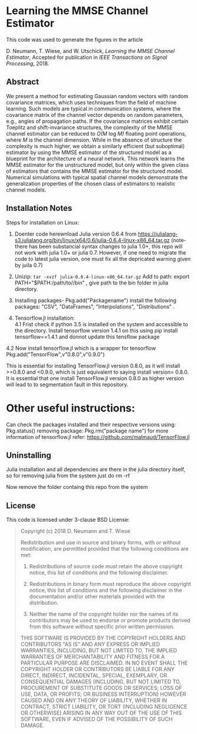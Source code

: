 # Learning the MMSE Channel Estimator

This code was used to generate the figures in the article

D. Neumann, T. Wiese, and W. Utschick, _Learning the MMSE Channel Estimator_, Accepted for publication in _IEEE Transactions on Signal Processing_, 2018.

## Abstract
We present a method for estimating Gaussian random vectors with random covariance matrices, which uses techniques from the field of machine learning.
Such models are typical in communication systems, where the covariance matrix of the channel vector depends on random parameters, e.g., angles of propagation paths.
If the covariance matrices exhibit certain Toeplitz and shift-invariance structures, the complexity of the MMSE channel estimator can be reduced to _O(M_ log _M)_ floating point operations, where _M_ is the channel dimension.
While in the absence of structure the complexity is much higher, we obtain a similarly efficient (but suboptimal) estimator by using the MMSE estimator of the structured model as a blueprint for the architecture of a neural network.
This network learns the MMSE estimator for the unstructured model, but only within the given class of estimators that contains the MMSE estimator for the structured model.
Numerical simulations with typical spatial channel models demonstrate the generalization properties of the chosen class of estimators to realistic channel models.


## Installation Notes

Steps for installation on Linux:
1. Doenter code herewnload Julia version 0.6.4 from https://julialang-s3.julialang.org/bin/linux/x64/0.6/julia-0.6.4-linux-x86_64.tar.gz
(note- there has been substancial syntax changes to julia 1.0+, this repo will not work with julia 1.0+ or julia 0.7. However, if one need to migrate the code to latest julia version, one must fix all the depricated warning given by juila 0.7)

2. Unizip:  `tar -xvzf julia-0.6.4-linux-x86_64.tar.gz` 
Add to path: export PATH="$PATH:/path/to/<Julia directory>/bin" , give path to the bin folder in julia directory.

3. Installing packages- Pkg.add("Packagename")
install the following packages: "CSV", "DataFrames", "Interpolations", "Distributions" .

4. Tensorflow.jl installation:  
4.1 Frist check if python 3.5 is installed on the system and accessible to the directory. Install tensorflow version 1.4.1 on this using pip install tensorflow==1.4.1 and donnot update this tensflow package

4.2 Now install tensorflow.jl which is a wrapper for tensorflow 
Pkg.add("TensorFlow",v"0.8.0",v"0.9.0")

This is essential for installing TensorFlow.jl version 0.8.0, as it will install >=0.8.0 and <0.9.0, which is just equivalent to saying install version= 0.8.0. It is essential that one install TensorFlow.jl version 0.8.0 as higher version will lead to to segmentation fault in this repository.

# Other useful instructions:
Can check the packages installed and their respective versions using: Pkg.status()
removing package:  Pkg.rm("package name")
for more information of tensorflow.jl refer: https://github.com/malmaud/TensorFlow.jl

## Uninstalling 
Julia installation and all dependencies are there in the julia directory itself, so for removing julia from the system just do rm -rf <julia directory>

Now remove the folder containg this repo from the system 


## License
This code is licensed under 3-clause BSD License:

>Copyright (c) 2018 D. Neumann and T. Wiese
>
>Redistribution and use in source and binary forms, with or without modification, are permitted provided that the following conditions are met:
>
>1. Redistributions of source code must retain the above copyright notice, this list of conditions and the following disclaimer.
>
>2. Redistributions in binary form must reproduce the above copyright notice, this list of conditions and the following disclaimer in the documentation and/or other materials provided with the distribution.
>
>3. Neither the name of the copyright holder nor the names of its contributors may be used to endorse or promote products derived from this software without specific prior written permission.
>
>THIS SOFTWARE IS PROVIDED BY THE COPYRIGHT HOLDERS AND CONTRIBUTORS "AS IS" AND ANY EXPRESS OR IMPLIED WARRANTIES, INCLUDING, BUT NOT LIMITED TO, THE IMPLIED WARRANTIES OF MERCHANTABILITY AND FITNESS FOR A PARTICULAR PURPOSE ARE DISCLAIMED. IN NO EVENT SHALL THE COPYRIGHT HOLDER OR CONTRIBUTORS BE LIABLE FOR ANY DIRECT, INDIRECT, INCIDENTAL, SPECIAL, EXEMPLARY, OR CONSEQUENTIAL DAMAGES (INCLUDING, BUT NOT LIMITED TO, PROCUREMENT OF SUBSTITUTE GOODS OR SERVICES; LOSS OF USE, DATA, OR PROFITS; OR BUSINESS INTERRUPTION) HOWEVER CAUSED AND ON ANY THEORY OF LIABILITY, WHETHER IN CONTRACT, STRICT LIABILITY, OR TORT (INCLUDING NEGLIGENCE OR OTHERWISE) ARISING IN ANY WAY OUT OF THE USE OF THIS SOFTWARE, EVEN IF ADVISED OF THE POSSIBILITY OF SUCH DAMAGE.
